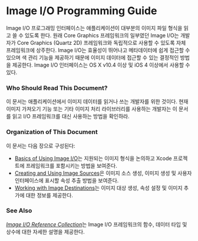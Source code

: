 # Image I/O Programming Guide

Image I/O 프로그래밍 인터페이스는 애플리케이션이 대부분의 이미지 파일 형식을 읽고 쓸 수 있도록 한다. 원래 Core Graphics 프레임워크의 일부였던 Image I/O는 개발자가 Core Graphics \(Quartz 2D\) 프레임워크와 독립적으로 사용할 수 있도록 자체 프레임워크에 상주한다. Image I/O는 효율성이 뛰어나고 메타데이터에 쉽게 접근할 수 있으며 색 관리 기능을 제공하기 때문에 이미지 데이터에 접근할 수 있는 결정적인 방법을 제공한다. Image I/O 인터페이스는 OS X v10.4 이상 및 iOS 4 이상에서 사용할 수 있다.

### Who Should Read This Document?

이 문서는 애플리케이션에서 이미지 데이터를 읽거나 쓰는 개발자를 위한 것이다. 현재 이미지 가져오기 기능 또는 기타 이미지 처리 라이브러리를 사용하는 개발자는 이 문서를 읽고 I/O 프레임워크를 대신 사용하는 방법을 확인하라.

### Organization of This Document

이 문서는 다음 장으로 구성된다:

* [Basics of Using Image I/O](https://developer.apple.com/library/archive/documentation/GraphicsImaging/Conceptual/ImageIOGuide/imageio_basics/ikpg_basics.html#//apple_ref/doc/uid/TP40005462-CH216-TPXREF101)는 지원되는 이미지 형식을 논의하고 Xcode 프로젝트에 프레임워크를 포함시키는 방법을 보여준다.
* [Creating and Using Image Sources](https://developer.apple.com/library/archive/documentation/GraphicsImaging/Conceptual/ImageIOGuide/imageio_source/ikpg_source.html#//apple_ref/doc/uid/TP40005462-CH218-SW3)은 이미지 소스 생성, 이미지 생성 및 사용자 인터페이스에 표시할 속성 추출 방법을 보여준다.
* [Working with Image Destinations](https://developer.apple.com/library/archive/documentation/GraphicsImaging/Conceptual/ImageIOGuide/ikpg_dest/ikpg_dest.html#//apple_ref/doc/uid/TP40005462-CH219-SW3)는 이미지 대상 생성, 속성 설정 및 이미지 추가에 대한 정보를 제공한다.

### See Also

[_Image I/O Reference Collection_](https://developer.apple.com/documentation/imageio)는 Image I/O 프레임워크의 함수, 데이터 타입 및 상수에 대한 자세한 설명을 제공한다.

